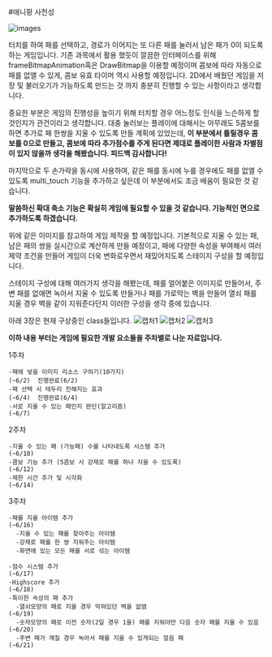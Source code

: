 #애니팡 사천성

![images](https://user-images.githubusercontent.com/43090453/80458727-33fe5280-896c-11ea-91b0-bda19bf2c8be.jpg)

터치를 하여 패를 선택하고, 경로가 이어지는 또 다른 패를 눌러서 남은 패가 0이 되도록 하는 게임입니다.
기존 과목에서 활용 했듯이 깔끔한 인터페이스를 위해 frameBitmapAnimation혹은 DrawBitmap을 이용할 예정이며
콤보에 따라 자동으로 패를 없앨 수 있게, 콤보 유효 타이머 역시 사용할 예정입니다.
2D에서 배웠던 게임을 저장 및 불러오기가 가능하도록 만드는 것 까지 충분히 진행할 수 있는 사항이라고 생각합니다.


중요한 부분은 게임의 진행성을 높이기 위해 터치할 경우 어느정도 인식을 느슨하게 할것인지가 관건이라고 생각합니다.
대충 눌러보는 플레이에 대해서는 아무래도 5콤보를 하면 추가로 패 한쌍을 지울 수 있도록 만들 계획에 있었는데,
**이 부분에서 틀릴경우 콤보를 0으로 만들고, 콤보에 따라 추가점수를 주게 된다면
제대로 플레이한 사람과 차별점이 있지 않을까 생각을 해봤습니다. 피드백 감사합니다!**

마지막으로 두 손가락을 동시에 사용하여, 같은 패를 동시에 누를 경우에도 패를 없앨 수 있도록 multi_touch 기능을 추가하고 싶은데 이 부분에서도 조금 배움이 필요한 것 같습니다. 

**말씀하신 확대 축소 기능은 확실히 게임에 필요할 수 있을 것 같습니다. 기능적인 면으로 추가하도록 하겠습니다.**
 
위에 같은 이미지를 참고하여 게임 제작을 할 예정입니다.
기본적으로 지울 수 있는 패, 남은 패의 쌍을 실시간으로 계산하게 만들 예정이고,
패에 다양한 속성을 부여해서 여러 제약 조건을 만들어 게임이 더욱 변화로우면서 재밌어지도록 스테이지 구성을 할 예정입니다.

스테이지 구성에 대해 여러가지 생각을 해봤는데, 
패를 얼어붙은 이미지로 만들어서, 주변 패를 없애면 녹아서 지울 수 있도록 만들거나
패를 가로막는 벽을 만들어 열쇠 패를 지울 경우 벽을 같이 지워준다던지 이러한 구성을 생각 중에 있습니다.

아래 3장은 현재 구상중인 class들입니다.
![캡처1](https://user-images.githubusercontent.com/43090453/80458734-36f94300-896c-11ea-84b1-c4d8afb3e7b7.JPG)
![캡처2](https://user-images.githubusercontent.com/43090453/80458741-395b9d00-896c-11ea-8857-0b7de80e0d60.JPG)
![캡처3](https://user-images.githubusercontent.com/43090453/80458744-3a8cca00-896c-11ea-8729-4f35663044dd.JPG)

**이하 내용 부터는 게임에 필요한 개발 요소들을 주차별로 나눈 자료입니다.**

  1주차
  
    -패에 넣을 이미지 리소스 구하기(10가지)                                                (~6/2)  진행완료(6/2)
    -패 선택 시 테두리 진해지는 효과                                                       (~6/4)  진행완료(6/4)
    -서로 지울 수 있는 패인지 판단(알고리즘)                                               (~6/7)
    
  2주차
  
    -지울 수 있는 패 (가능패) 수를 나타내도록 시스템 추가                                   (~6/10)
    -콤보 기능 추가 (5콤보 시 강제로 패를 하나 지울 수 있도록)                              (~6/12)
    -제한 시간 추가 및 시각화                                                              (~6/14)
    
  3주차
  
    -패를 지울 아이템 추가                                                                 (~6/16)
      -지울 수 있는 패를 찾아주는 아이템
      -강제로 패를 한 쌍 지워주는 아이템
      -화면에 있는 모든 패를 서로 섞는 아이템
      
    -점수 시스템 추가                                                                       (~6/17)
    -Highscore 추가                                                                         (~6/18)
    -특이한 속성의 패 추가                                                       
      -열쇠모양의 패로 지울 경우 막혀있던 벽을 없앰                                           (~6/19)
      -숫자모양의 패로 이전 숫자(2일 경우 1을) 패를 지워야만 다음 숫자 패를 지울 수 있음       (~6/20)
      -주변 패가 깨질 경우 녹아서 패를 지울 수 있게되는 얼음 패                                (~6/21)
  
